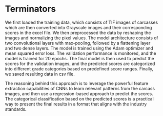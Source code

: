 # Terminators


We first loaded the training data, which consists of TIF images of carcasses which are then converted into Grayscale images and their corresponding scores in the excel file. We then preprocessed the data by reshaping the images and normalizing the pixel values. The model architecture consists of two convolutional layers with max-pooling, followed by a flattening layer and two dense layers. The model is trained using the Adam optimizer and mean squared error loss. The validation performance is monitored, and the model is trained for 20 epochs. The final model is then used to predict the scores for the validation images, and the predicted scores are categorized into different grade categories based on predefined score ranges. Finally, we saved resulting data in csv file.

The reasoning behind this approach is to leverage the powerful feature extraction capabilities of CNNs to learn relevant patterns from the carcass images, and then use a regression-based approach to predict the scores. The categorical classification based on the predicted scores is a practical way to present the final results in a format that aligns with the industry standards.

